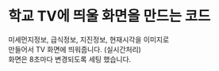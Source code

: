 # 학교 TV에 띄울 화면을 만드는 코드
미세먼지정보, 급식정보, 지진정보, 현재시각을 이미지로</br>
만들어서 TV 화면에 띄워줍니다. (실시간처리)
</br>화면은 8초마다 변경되도록 세팅 했습니다.
